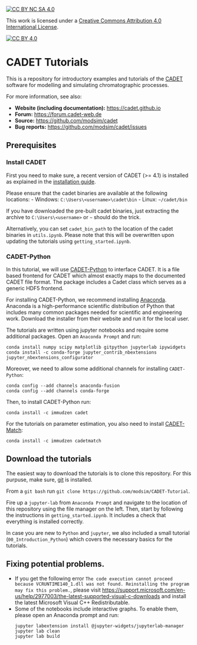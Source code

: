 [![CC BY NC SA 4.0][cc-by-nc-sa-shield]][cc-by-nc-sa]

This work is licensed under a
[Creative Commons Attribution 4.0 International License][cc-by-nc-sa].

[![CC BY 4.0][cc-by-nc-sa-image]][cc-by-nc-sa]

[cc-by-nc-sa]: https://creativecommons.org/licenses/by-nc-sa/4.0/
[cc-by-nc-sa-image]: https://licensebuttons.net/l/by-nc-sa/4.0/88x31.png
[cc-by-nc-sa-shield]: https://img.shields.io/badge/License-CC%20BY%20NC%20SA%204.0-lightgrey.svg

# CADET Tutorials

This is a repository for introductory examples and tutorials of the [CADET](https://github.com/modsim/cadet/) software for modelling and simulating chromatographic processes.

For more information, see also:
- **Website (including documentation):** https://cadet.github.io
- **Forum:** https://forum.cadet-web.de
- **Source:** https://github.com/modsim/cadet
- **Bug reports:** https://github.com/modsim/cadet/issues

## Prerequisites

### Install CADET
First you need to make sure, a recent version of CADET (>= 4.1) is installed as explained in the [installation guide](https://cadet.github.io/getting_started/installation.html#installation).

Please ensure that the cadet binaries are available at the following locations:
    - Windows: `C:\Users\<username>\cadet\bin`
    - Linux: `~/cadet/bin`

If you have downloaded the pre-built cadet binaries, just extracting the archive to `C:\Users\<username>` or `~` should do the trick. 

Alternatively, you can set `cadet_bin_path` to the location of the cadet binaries in `utils.ipynb`. Please note that this will be overwritten upon updating the tutorials using `getting_started.ipynb`. 

### CADET-Python

In this tutorial, we will use [CADET-Python](https://github.com/modsim/CADET-python) to interface CADET.
It is a file based frontend for CADET which almost exactly maps to the documented CADET file format.
The package includes a Cadet class which serves as a generic HDF5 frontend.

For installing CADET-Python, we recommend installing [Anaconda](https://www.anaconda.com/).
Anaconda is a high-performance scientific distribution of Python that includes many common packages needed for scientific and engineering work.
Download the installer from their website and run it for the local user.

The tutorials are written using jupyter notebooks and require some additional packages.
Open an `Anaconda Prompt` and run:

```
conda install numpy scipy matplotlib gitpython jupyterlab ipywidgets
conda install -c conda-forge jupyter_contrib_nbextensions jupyter_nbextensions_configurator
```

Moreover, we need to allow some additional channels for installing `CADET-Python`:

```
conda config --add channels anaconda-fusion
conda config --add channels conda-forge
```

Then, to install CADET-Python run:

```
conda install -c immudzen cadet
```

For the tutorials on parameter estimation, you also need to install [CADET-Match](https://github.com/modsim/CADET-Match):

```
conda install -c immudzen cadetmatch
```


## Download the tutorials

The easiest way to download the tutorials is to clone this repository.
For this purpuse, make sure, [git](https://git-scm.com/downloads) is installed.

From a `git bash` run `git clone https://github.com/modsim/CADET-Tutorial`.

Fire up a `jupyter-lab` from `Anaconda Prompt` and navigate to the location of this repository using the file manager on the left.
Then, start by following the instructions in `getting_started.ipynb`.
It includes a check that everything is installed correctly. 

In case you are new to `Python` and `jupyter`, we also included a small tutorial (`00_Introduction_Python`) which covers the necessary basics for the tutorials.

## Fixing potential problems.

- If you get the following error `The code execution cannot proceed because VCRUNTIME140_1.dll was not found. Reinstalling the program may fix this problem.`, please visit https://support.microsoft.com/en-us/help/2977003/the-latest-supported-visual-c-downloads and install the latest Microsoft Visual C++ Redistributable.
- Some of the notebooks include interactive graphs. To enable them, please open an Anaconda prompt and run: 
  ```
  jupyter labextension install @jupyter-widgets/jupyterlab-manager
  jupyter lab clean
  jupyter lab build
  ```

